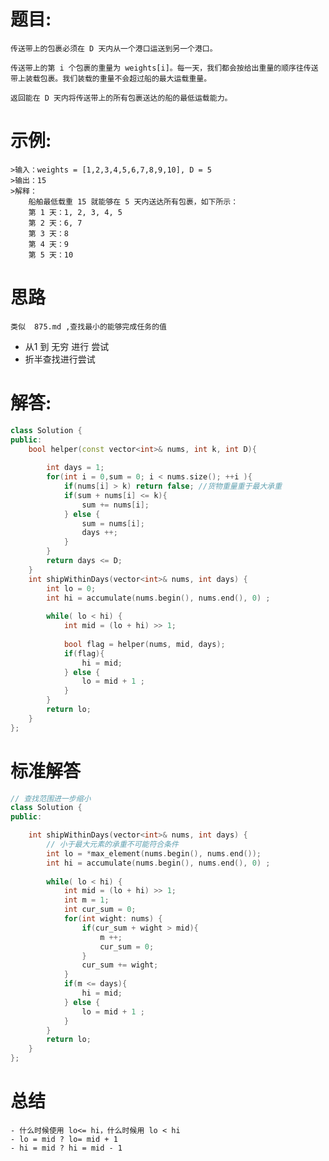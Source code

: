 # 题目:
    传送带上的包裹必须在 D 天内从一个港口运送到另一个港口。

    传送带上的第 i 个包裹的重量为 weights[i]。每一天，我们都会按给出重量的顺序往传送带上装载包裹。我们装载的重量不会超过船的最大运载重量。

    返回能在 D 天内将传送带上的所有包裹送达的船的最低运载能力。

# 示例:
    >输入：weights = [1,2,3,4,5,6,7,8,9,10], D = 5
    >输出：15
    >解释：
        船舶最低载重 15 就能够在 5 天内送达所有包裹，如下所示：
        第 1 天：1, 2, 3, 4, 5
        第 2 天：6, 7
        第 3 天：8
        第 4 天：9
        第 5 天：10
# 思路
    类似  875.md ,查找最小的能够完成任务的值
- 从1 到 无穷 进行 尝试
- 折半查找进行尝试   
# 解答:
```c++
class Solution {
public:
    bool helper(const vector<int>& nums, int k, int D){
        
        int days = 1;
        for(int i = 0,sum = 0; i < nums.size(); ++i ){
            if(nums[i] > k) return false; //货物重量重于最大承重
            if(sum + nums[i] <= k){
                sum += nums[i];
            } else {
                sum = nums[i];
                days ++;
            }
        }
        return days <= D;
    }
    int shipWithinDays(vector<int>& nums, int days) {
        int lo = 0;
        int hi = accumulate(nums.begin(), nums.end(), 0) ;
        
        while( lo < hi) {
            int mid = (lo + hi) >> 1;
            
            bool flag = helper(nums, mid, days);
            if(flag){
                hi = mid;
            } else {
                lo = mid + 1 ;
            }
        }
        return lo;
    }
};
```
# 标准解答
```c++
// 查找范围进一步缩小
class Solution {
public:

    int shipWithinDays(vector<int>& nums, int days) {
        // 小于最大元素的承重不可能符合条件
        int lo = *max_element(nums.begin(), nums.end());
        int hi = accumulate(nums.begin(), nums.end(), 0) ;
        
        while( lo < hi) {
            int mid = (lo + hi) >> 1;
            int m = 1;
            int cur_sum = 0;
            for(int wight: nums) {
                if(cur_sum + wight > mid){
                    m ++;
                    cur_sum = 0;
                }
                cur_sum += wight;
            }
            if(m <= days){
                hi = mid;
            } else {
                lo = mid + 1 ;
            }
        }
        return lo;
    }
};
```
# 总结
    - 什么时候使用 lo<= hi，什么时候用 lo < hi
    - lo = mid ? lo= mid + 1
    - hi = mid ? hi = mid - 1 